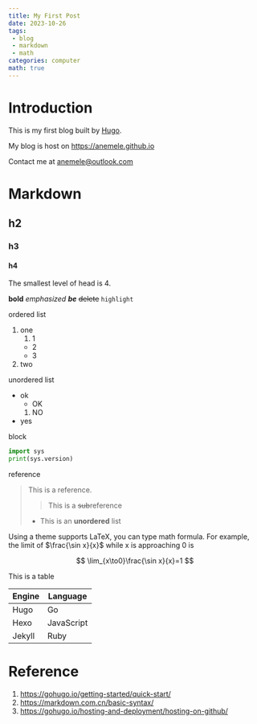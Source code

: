 ```yaml
---
title: My First Post
date: 2023-10-26
tags:
 - blog
 - markdown
 - math
categories: computer
math: true
---
```


# Introduction

This is my first blog built by [Hugo](https://gohugo.io).

My blog is host on <https://anemele.github.io>

Contact me at <anemele@outlook.com>

<!--more-->

# Markdown

## h2

### h3

#### h4

The smallest level of head is 4.

**bold** *emphasized* ***be*** ~~delete~~ `highlight`

ordered list
1. one
    1. 1
    - 2
    - 3
2. two

unordered list
- ok
    - OK
    1. NO
- yes

block
```python
import sys
print(sys.version)
```

reference
> This is a reference.
>
> > This is a ~~sub~~reference
>
> - This is an **unordered** list

Using a theme supports LaTeX, you can type math formula.
For example, the limit of $\frac{\sin x}{x}$
while x is approaching $0$ is

$$
\lim_{x\to0}\frac{\sin x}{x}=1
$$

This is a table

| Engine | Language |
| -- | -- |
| Hugo | Go |
| Hexo | JavaScript |
| Jekyll | Ruby |

# Reference

1. <https://gohugo.io/getting-started/quick-start/>
2. <https://markdown.com.cn/basic-syntax/>
3. <https://gohugo.io/hosting-and-deployment/hosting-on-github/>
